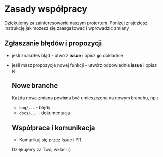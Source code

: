 # Zasady współpracy
Dziękujemy za zainteresowanie naszym projektem. Poniżej znajdziesz instrukcję jak możesz się zaangażować i wprowadzić zmiany

## Zgłaszanie błędów i propozycji 
- jeśli znalazłeś błąd - utwórz **issue** i opisz go dokładnie
- jeśli masz propozycje nowej funkcji - utwórz odpowiednie **issue** i opisz ją

  ## Nowe branche
  Każda nowa zmiana powinna być umieszczona na nowym branchu, np.:
  - `bug/...` - błędy
  - `docs/...` - dokumentacja
 
  ## Współpraca i komunikacja
  - Komunikuj się przez Issue i PR.
 
  Dziękujemy za Twój wkład! :)
